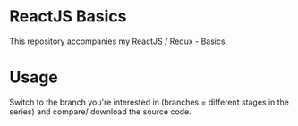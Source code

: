 # ReactJS Basics

This repository accompanies my ReactJS / Redux - Basics.

# Usage
Switch to the branch you're interested in (branches = different stages in the series) and compare/ download the source code.